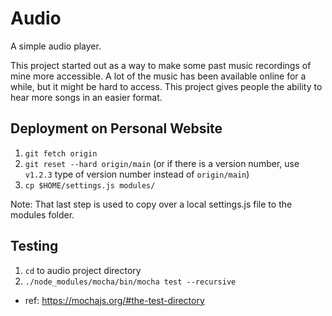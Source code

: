 # Audio
A simple audio player.

This project started out as a way to make some past music recordings of mine more accessible. A lot of the music has been available online for a while, but it might be hard to access. This project gives people the ability to hear more songs in an easier format.

## Deployment on Personal Website
1. `git fetch origin`
2. `git reset --hard origin/main` (or if there is a version number, use `v1.2.3` type of version number instead of `origin/main`)
3. `cp $HOME/settings.js modules/`

Note: That last step is used to copy over a local settings.js file to the modules folder.

## Testing
1. `cd` to audio project directory
2. `./node_modules/mocha/bin/mocha test --recursive`

- ref: https://mochajs.org/#the-test-directory
